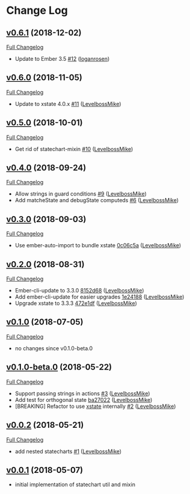 # Change Log

## [v0.6.1](https://github.com/LevelbossMike/ember-statecharts/tree/v0.6.1) (2018-12-02)
[Full Changelog](https://github.com/LevelbossMike/ember-statecharts/compare/v0.6.0...v0.6.1)
- Update to Ember 3.5 [\#12](https://github.com/LevelbossMike/ember-statecharts/pull/12) ([loganrosen](https://github.com/loganrosen))

## [v0.6.0](https://github.com/LevelbossMike/ember-statecharts/tree/v0.6.0) (2018-11-05)
[Full Changelog](https://github.com/LevelbossMike/ember-statecharts/compare/v0.5.0...v0.6.0)
- Update to xstate 4.0.x [\#11](https://github.com/LevelbossMike/ember-statecharts/pull/11) ([LevelbossMike](https://github.com/levelbossmike))

## [v0.5.0](https://github.com/LevelbossMike/ember-statecharts/tree/v0.5.0) (2018-10-01)
[Full Changelog](https://github.com/LevelbossMike/ember-statecharts/compare/v0.4.0...v0.5.0)
- Get rid of statechart-mixin [\#10](https://github.com/LevelbossMike/ember-statecharts/pull/10) ([LevelbossMike](https://github.com/levelbossmike))

## [v0.4.0](https://github.com/LevelbossMike/ember-statecharts/tree/v0.4.0) (2018-09-24)
[Full Changelog](https://github.com/LevelbossMike/ember-statecharts/compare/v0.3.0...v0.4.0)
- Allow strings in guard conditions [\#9](https://github.com/LevelbossMike/ember-statecharts/pull/9) ([LevelbossMike](https://github.com/levelbossmike))
- Add matcheState and debugState computeds [\#6](https://github.com/LevelbossMike/ember-statecharts/pull/6) ([LevelbossMike](https://github.com/levelbossmike))

## [v0.3.0](https://github.com/LevelbossMike/ember-statecharts/tree/v0.3.0) (2018-09-03)
[Full Changelog](https://github.com/LevelbossMike/ember-statecharts/compare/v0.2.0...v0.3.0)
- Use ember-auto-import to bundle xstate [0c06c5a](https://github.com/LevelbossMike/ember-statecharts/commit/0c06c5a) ([LevelbossMike](https://github.com/levelbossmike))

## [v0.2.0](https://github.com/LevelbossMike/ember-statecharts/tree/v0.2.0) (2018-08-31)
[Full Changelog](https://github.com/LevelbossMike/ember-statecharts/compare/v0.1.0...v0.2.0)
- Ember-cli-update to 3.3.0 [8152d68](https://github.com/LevelbossMike/ember-statecharts/commit/8152d68) ([LevelbossMike](https://github.com/levelbossmike))
- Add ember-cli-update for easier upgrades [1e24188](https://github.com/LevelbossMike/ember-statecharts/commit/1e24188) ([LevelbossMike](https://github.com/levelbossmike))
- Upgrade xstate to 3.3.3 [472e1df](https://github.com/LevelbossMike/ember-statecharts/commit/472e1df) ([LevelbossMike](https://github.com/levelbossmike))

## [v0.1.0](https://github.com/LevelbossMike/ember-statecharts/tree/v0.1.0) (2018-07-05)
[Full Changelog](https://github.com/LevelbossMike/ember-statecharts/compare/v0.1.0-beta.0...v0.1.0)
- no changes since v0.1.0-beta.0

## [v0.1.0-beta.0](https://github.com/LevelbossMike/ember-statecharts/tree/v0.1.0-beta.0) (2018-05-22)
[Full Changelog](https://github.com/LevelbossMike/ember-statecharts/compare/v0.0.2...v0.1.0-beta.0)
- Support passing strings in actions [\#3](https://github.com/LevelbossMike/ember-statecharts/pull/3) ([LevelbossMike](https://github.com/levelbossmike))
- Add test for orthogonal state [ba27022](https://github.com/LevelbossMike/ember-statecharts/commit/ba27022) ([LevelbossMike](https://github.com/levelbossmike))
- \[BREAKING\] Refactor to use [xstate](https://github.com/davidkpiano/xstate) internally [\#2](https://github.com/LevelbossMike/ember-statecharts/pull/2) ([LevelbossMike](https://github.com/levelbossmike))

## [v0.0.2](https://github.com/LevelbossMike/ember-statecharts/tree/v0.0.2) (2018-05-21)
[Full Changelog](https://github.com/LevelbossMike/ember-statecharts/compare/v0.0.1...v0.0.2)

- add nested statecharts [\#1](https://github.com/LevelbossMike/ember-statecharts/pull/1) ([LevelbossMike](https://github.com/levelbossmike))

## [v0.0.1](https://github.com/LevelbossMike/ember-statecharts/tree/v0.0.1) (2018-05-07)

- initial implementation of statechart util and mixin
